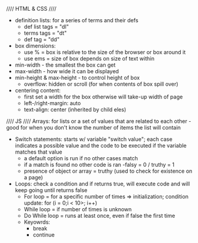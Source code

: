  //// HTML & CSS ////
 - definition lists: for a series of terms and their defs
    - def list tags = "dl"
    - terms tags = "dt"
    - def tag = "dd"
- box dimensions:
    - use % = box is relative to the size of the browser or box around it
    - use ems = size of box depends on size of text within
- min-width - the smallest the box can get
- max-width - how wide it can be displayed
- min-height & max-height - to control height of box
    - overflow: hidden or scroll (for when contents of box spill over)
- centering content:
    - first set a width for the box otherwise will take-up width of page
    - left-/right-margin: auto
    - text-align: center (inherited by child eles)
    
//// JS ////
Arrays: for lists or a set of values that are related to each other
    - good for when you don't know the number of items the list will contain

- Switch statements: starts w/ variable "switch value"; each case indicates a possible value and the code to be executed if the variable matches that value
    - a default option is run if no other cases match
    - if a match is found no other code is ran
-falsy = 0 / truthy = 1
    - presence of object or array = truthy (used to check for existence on a page)
- Loops: check a condition and if returns true, will execute code and will keep going until returns false
    - For loop = for a specific number of times => initialization; condition update: for (i = 0;i < 10>; i++)
    - While loop = if number of times is unknown
    - Do While loop = runs at least once, even if false the first time
    - Keyowrds: 
        - break
        - continue

 
